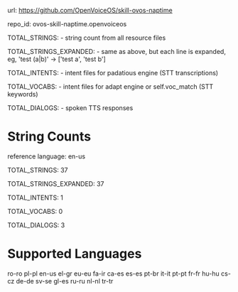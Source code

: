 
url: https://github.com/OpenVoiceOS/skill-ovos-naptime

repo_id: ovos-skill-naptime.openvoiceos

TOTAL_STRINGS:  - string count from all resource files

TOTAL_STRINGS_EXPANDED: - same as above, but each line is expanded, eg, 'test (a|b)' -> ['test a', 'test b']

TOTAL_INTENTS: - intent files for padatious engine (STT transcriptions)

TOTAL_VOCABS: - intent files for adapt engine or self.voc_match (STT keywords)

TOTAL_DIALOGS: - spoken TTS responses


# String Counts

reference language: en-us

TOTAL_STRINGS: 37  

TOTAL_STRINGS_EXPANDED: 37  

TOTAL_INTENTS: 1  

TOTAL_VOCABS: 0  

TOTAL_DIALOGS: 3  

# Supported Languages

ro-ro
pl-pl
en-us
el-gr
eu-eu
fa-ir
ca-es
es-es
pt-br
it-it
pt-pt
fr-fr
hu-hu
cs-cz
de-de
sv-se
gl-es
ru-ru
nl-nl
tr-tr
